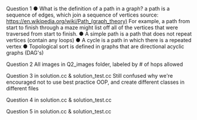 Question 1
● What is the definition of a path in a graph?
a path is a sequence of edges, which join a sequence of vertices
source: https://en.wikipedia.org/wiki/Path_(graph_theory)
For example, a path from start to finish through a maze might list off all of the vertices that were traversed from start to finish. 
● A simple path is a path that does not repeat vertices (contain any loops)
● A cycle is a path in which there is a repeated vertex
● Topological sort is defined in graphs that are directional acyclic graphs (DAG's)

Question 2
All images in Q2_images folder, labeled by # of hops allowed

Question 3
in solution.cc & solution_test.cc
Still confused why we're encouraged not to use best practice OOP, and create different classes in different files

Question 4
in solution.cc & solution_test.cc

Question 5
in solution.cc & solution_test.cc
